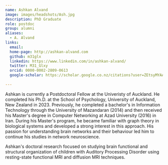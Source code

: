 ```yaml
---
name: Ashkan Alvand
image: images/headshots/Ash.jpg
description: PhD Graduate
role: postdoc
group: alumni
aliases:
  - A. Alvand
links:
  email: 
  home-page: http://ashkan-alvand.com
  github: m31glx
  linkedin: https://www.linkedin.com/in/ashkan-alvand/
  twitter: M31_Glxy
  orcid: 0000-0002-2809-0613
  google-scholar: https://scholar.google.co.nz/citations?user=ZEtsyMYAAAAJ&hl=en
  
---
```


Ashkan is currently a Postdoctoral Fellow at the Univeristy of Auckland. He completed his Ph.D. at the School of Psychology, University of Auckland, New Zealand in 2023. Previously, he completed a bachelor's in Information Technology through the University of Mazandaran (2014) and then received his Master's degree in Computer Networking at Azad University (2016) in Iran. During his Master's program, he became familiar with graph theory in biological systems and developed a strong interest in this approach. His passion for understanding brain networks and their behaviour led him to continue his studies in network neuroscience.

Ashkan's doctoral research focused on studying brain functional and structural organization of children with Auditory Processing Disorder using resting-state functional MRI and diffusion MRI techniques.
